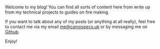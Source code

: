 Welcome to my blog! You can find all sorts of content here from write up from my technical projects to guides on fire making.

If you want to talk about any of my posts (or anything at all really), feel free to contact me via my email [me@camospecs.uk](me@camospecs.uk) or by messaging me on [Github](https://github.com/camospecs).

Enjoy!